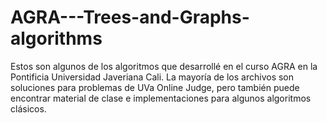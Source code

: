 # AGRA---Trees-and-Graphs-algorithms
Estos son algunos de los algoritmos que desarrollé en el curso AGRA en la Pontificia Universidad Javeriana Cali. La mayoría de los archivos son soluciones para problemas de UVa Online Judge, pero también puede encontrar material de clase e implementaciones para algunos algoritmos clásicos.

